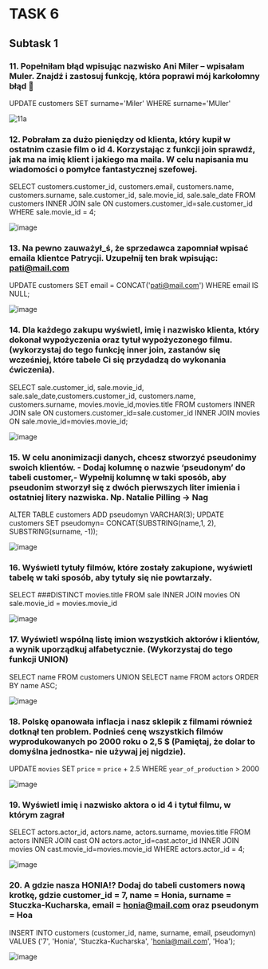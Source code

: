 # TASK 6 #

## Subtask 1 ##


### 11. Popełniłam błąd wpisując nazwisko Ani Miler – wpisałam Muler. Znajdź i zastosuj funkcję, która poprawi mój karkołomny błąd 🙈

UPDATE customers SET surname='Miler' WHERE surname='MUler'

![11a](https://user-images.githubusercontent.com/122802548/219757406-5aa0e680-46ad-4ffe-b125-020fc6c844b6.jpg)


### 12. Pobrałam za dużo pieniędzy od klienta, który kupił w ostatnim czasie film o id 4. Korzystając z funkcji join sprawdź, jak ma na imię klient i jakiego ma maila. W celu napisania mu wiadomości o pomyłce fantastycznej szefowej.

SELECT customers.customer_id, customers.email, customers.name, customers.surname, sale.customer_id, sale.movie_id, sale.sale_date FROM customers INNER JOIN sale ON customers.customer_id=sale.customer_id WHERE sale.movie_id = 4;

![image](https://user-images.githubusercontent.com/122802548/219757820-9616cdf5-45a2-4ae8-a7e7-e33436d157fb.png)

 
### 13. Na pewno zauważył_ś, że sprzedawca zapomniał wpisać emaila klientce Patrycji. Uzupełnij ten brak wpisując: pati@mail.com

UPDATE customers SET email = CONCAT('pati@mail.com') WHERE email IS NULL; 

![image](https://user-images.githubusercontent.com/122802548/219758149-5480e174-b6a0-4a7d-9c5e-76a1360f8f40.png)


### 14. Dla każdego zakupu wyświetl, imię i nazwisko klienta, który dokonał wypożyczenia oraz tytuł wypożyczonego filmu. (wykorzystaj do tego funkcję inner join, zastanów się wcześniej, które tabele Ci się przydadzą do wykonania ćwiczenia).

SELECT sale.customer_id, sale.movie_id, sale.sale_date,customers.customer_id, customers.name, customers.surname, movies.movie_id,movies.title FROM customers INNER JOIN sale ON customers.customer_id=sale.customer_id INNER JOIN movies ON sale.movie_id=movies.movie_id;

![image](https://user-images.githubusercontent.com/122802548/219758427-51a87648-f5f0-4f87-b4e3-67ab1763b099.png)


### 15. W celu anonimizacji danych, chcesz stworzyć pseudonimy swoich klientów. - Dodaj kolumnę o nazwie ‘pseudonym’ do tabeli customer,- Wypełnij kolumnę w taki sposób, aby pseudonim stworzył się z dwóch pierwszych liter imienia i ostatniej litery nazwiska. Np. Natalie Pilling → Nag

 ALTER TABLE customers ADD pseudomyn VARCHAR(3); UPDATE customers SET pseudomyn= CONCAT(SUBSTRING(name,1, 2), SUBSTRING(surname, -1));
 
 ![image](https://user-images.githubusercontent.com/122802548/219758673-d72d212f-9415-4f05-959f-05275f68876b.png)


### 16. Wyświetl tytuły filmów, które zostały zakupione, wyświetl tabelę w taki sposób, aby tytuły się nie powtarzały.

SELECT ###DISTINCT movies.title FROM sale INNER JOIN movies ON sale.movie_id = movies.movie_id

![image](https://user-images.githubusercontent.com/122802548/219759002-f1fc196a-ffc1-48ab-b3d5-9c8b703a175c.png)


### 17. Wyświetl wspólną listę imion wszystkich aktorów i klientów, a wynik uporządkuj alfabetycznie. (Wykorzystaj do tego funkcji UNION)

SELECT name FROM customers UNION SELECT name FROM actors ORDER BY name ASC;

![image](https://user-images.githubusercontent.com/122802548/219760089-90a4f316-5dec-4e72-b211-2a398dcb8273.png)


### 18. Polskę opanowała inflacja i nasz sklepik z filmami również dotknął ten problem. Podnieś cenę wszystkich filmów wyprodukowanych po 2000 roku o 2,5 $ (Pamiętaj, że dolar to domyślna jednostka- nie używaj jej nigdzie).

UPDATE `movies` SET `price` = `price` + 2.5 WHERE `year_of_production` > 2000

![image](https://user-images.githubusercontent.com/122802548/219760682-35677700-2e0f-48e1-b4cb-1e7835d9ddd0.png)


### 19. Wyświetl imię i nazwisko aktora o id 4 i tytuł filmu, w którym zagrał

SELECT actors.actor_id, actors.name, actors.surname, movies.title FROM actors INNER JOIN cast ON actors.actor_id=cast.actor_id INNER JOIN movies ON cast.movie_id=movies.movie_id WHERE actors.actor_id = 4;

![image](https://user-images.githubusercontent.com/122802548/219761148-03fda02f-f04e-4a5e-8092-0bc2b2f35169.png)


### 20. A gdzie nasza HONIA!? Dodaj do tabeli customers nową krotkę, gdzie customer_id = 7, name = Honia, surname = Stuczka-Kucharska, email = honia@mail.com oraz pseudonym = Hoa

INSERT INTO customers (customer_id, name, surname, email, pseudomyn) VALUES ('7', 'Honia', 'Stuczka-Kucharska', 'honia@mail.com', 'Hoa');

![image](https://user-images.githubusercontent.com/122802548/219761608-c7854bd1-9a62-47e1-8e44-ca19c01d91aa.png)


